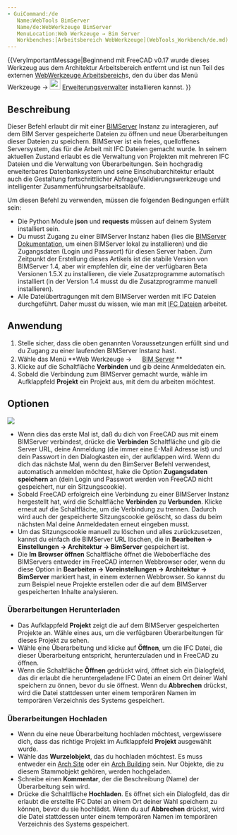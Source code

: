 ```yaml
---
- GuiCommand:/de
   Name:WebTools BimServer
   Name/de:WebWerkzeuge BimServer‏‎
   MenuLocation:Web Werkzeuge → Bim Server‏‎
   Workbenches:[Arbeitsbereich WebWerkzeuge](WebTools_Workbench/de.md)
---
```



{{VeryImportantMessage|Beginnend mit FreeCAD v0.17 wurde dieses Werkzeug aus dem Architektur Arbeitsbereich entfernt und ist nun Teil des externen [WebWerkzeuge Arbeitsbereich](WebTools_Workbench/de.md)s, den du über das Menü Werkzeuge → <img src="images/AddonManager.svg" width=24px> [Erweiterungsverwalter](Addon_manager/de.md) installieren kannst.
}}

## Beschreibung

Dieser Befehl erlaubt dir mit einer [BIMServer](http://www.bimserver.org) Instanz zu interagieren, auf dem BIM Server gespeicherte Dateien zu öffnen und neue Überarbeitungen dieser Dateien zu speichern. BIMServer ist ein freies, quelloffenes Serversystem, das für die Arbeit mit IFC Dateien gemacht wurde. In seinem aktuellen Zustand erlaubt es die Verwaltung von Projekten mit mehreren IFC Dateien und die Verwaltung von Überarbeitungen. Sein hochgradig erweiterbares Datenbanksystem und seine Einschubarchitektur erlaubt auch die Gestaltung fortschrittlicher Abfrage/Validierungswerkzeuge und intelligenter Zusammenführungsarbeitsabläufe.

Um diesen Befehl zu verwenden, müssen die folgenden Bedingungen erfüllt sein:

-   Die Python Module **json** und **requests** müssen auf deinem System installiert sein.
-   Du musst Zugang zu einer BIMServer Instanz haben (lies die [BIMServer Dokumentation](https://github.com/opensourceBIM/BIMserver/wiki), um einen BIMServer lokal zu installieren) und die Zugangsdaten (Login und Passwort) für diesen Server haben. Zum Zeitpunkt der Erstellung dieses Artikels ist die stabile Version von BIMServer 1.4, aber wir empfehlen dir, eine der verfügbaren Beta Versionen 1.5.X zu installieren, die viele Zusatzprogramme automatisch installiert (in der Version 1.4 musst du die Zusatzprogramme manuell installieren).
-   Alle Dateiübertragungen mit dem BIMServer werden mit IFC Dateien durchgeführt. Daher musst du wissen, wie man mit [IFC Dateien](Arch_IFC/de.md) arbeitet.

## Anwendung

1.  Stelle sicher, dass die oben genannten Voraussetzungen erfüllt sind und du Zugang zu einer laufenden BIMServer Instanz hast.
2.  Wähle das Menü **Web Werkzeuge → <img src="images/WebTools_BimServer.svg" width=16px> [BIM Server](WebTools_BimServer/de.md)
**
3.  Klicke auf die Schaltfläche **Verbinden** und gib deine Anmeldedaten ein.
4.  Sobald die Verbindung zum BIMServer gemacht wurde, wähle im Aufklappfeld **Projekt** ein Projekt aus, mit dem du arbeiten möchtest.

## Optionen

![](images/Arch_Bimserver_panel.jpg )

-   Wenn dies das erste Mal ist, daß du dich von FreeCAD aus mit einem BIMServer verbindest, drücke die **Verbinden** Schaltfläche und gib die Server URL, deine Anmeldung (die immer eine E-Mail Adresse ist) und dein Passwort in den Dialogkasten ein, der aufklappen wird. Wenn du dich das nächste Mal, wenn du den BimServer Befehl verwendest, automatisch anmelden möchtest, hake die Option **Zugangsdaten speichern** an (dein Login und Passwort werden von FreeCAD nicht gespeichert, nur ein Sitzungscookie).
-   Sobald FreeCAD erfolgreich eine Verbindung zu einer BIMServer Instanz hergestellt hat, wird die Schaltfläche **Verbinden** zu **Verbunden**. Klicke erneut auf die Schaltfläche, um die Verbindung zu trennen. Dadurch wird auch der gespeicherte Sitzungscookie gelöscht, so dass du beim nächsten Mal deine Anmeldedaten erneut eingeben musst.
-   Um das Sitzungscookie manuell zu löschen und alles zurückzusetzen, kannst du einfach die BIMServer URL löschen, die in **Bearbeiten → Einstellungen → Architektur → BimServer** gespeichert ist.
-   Die **Im Browser öffnen** Schaltfläche öffnet die Weboberfläche des BIMServers entweder im FreeCAD internen Webbrowser oder, wenn du diese Option in **Bearbeiten → Voreinstellungen → Architektur → BimServer** markiert hast, in einem externen Webbrowser. So kannst du zum Beispiel neue Projekte erstellen oder die auf dem BIMServer gespeicherten Inhalte analysieren.

### Überarbeitungen Herunterladen 

-   Das Aufklappfeld **Projekt** zeigt die auf dem BIMServer gespeicherten Projekte an. Wähle eines aus, um die verfügbaren Überarbeitungen für dieses Projekt zu sehen.
-   Wähle eine Überarbeitung und klicke auf **Öffnen**, um die IFC Datei, die dieser Überarbeitung entspricht, herunterzuladen und in FreeCAD zu öffnen.
-   Wenn die Schaltfläche **Öffnen** gedrückt wird, öffnet sich ein Dialogfeld, das dir erlaubt die heruntergeladene IFC Datei an einem Ort deiner Wahl speichern zu önnen, bevor du sie öffnest. Wenn du **Abbrechen** drückst, wird die Datei stattdessen unter einem temporären Namen im temporären Verzeichnis des Systems gespeichert.

### Überarbeitungen Hochladen 

-   Wenn du eine neue Überarbeitung hochladen möchtest, vergewissere dich, dass das richtige Projekt im Aufklappfeld **Projekt** ausgewählt wurde.
-   Wähle das **Wurzelobjekt**, das du hochladen möchtest. Es muss entweder ein [Arch Site](Arch_Site/de.md) oder ein [Arch Building](Arch_Building/de.md) sein. Nur Objekte, die zu diesem Stammobjekt gehören, werden hochgeladen.
-   Schreibe einen **Kommentar**, der die Beschreibung (Name) der Überarbeitung sein wird.
-   Drücke die Schaltfläche **Hochladen**. Es öffnet sich ein Dialogfeld, das dir erlaubt die erstellte IFC Datei an einem Ort deiner Wahl speichern zu können, bevor du sie hochlädst. Wenn du auf **Abbrechen** drückst, wird die Datei stattdessen unter einem temporären Namen im temporären Verzeichnis des Systems gespeichert.
